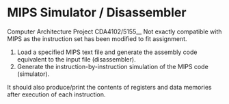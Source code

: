 # MIPS Simulator / Disassembler
Computer Architecture Project CDA4102/5155__
Not exactly compatible with MIPS as the instruction set has been modified to fit assignment.
 
1. Load a specified MIPS text file and generate the assembly code equivalent to the input file (disassembler). 
2. Generate the instruction-by-instruction simulation of the MIPS code (simulator). 

It should also produce/print the contents of registers and data memories after execution of each instruction.
